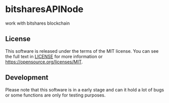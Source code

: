 # bitsharesAPINode
work with bitshares blockchain

## License
This software is released under the terms of the MIT license. You can see the full text in [LICENSE](LICENSE) for more information or https://opensource.org/licenses/MIT.

## Development
Please note that this software is in a early stage and can it hold a lot of bugs or some functions are only for testing purposes.
